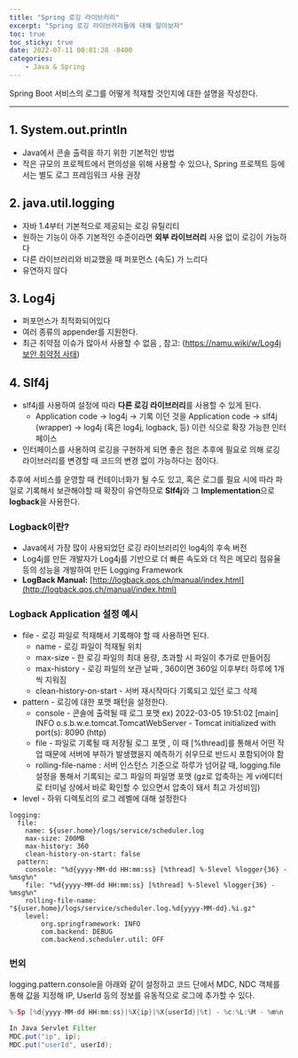```yaml
---
title: "Spring 로깅 라이브러리"
excerpt: "Spring 로깅 라이브러리들에 대해 알아보자"
toc: true
toc_sticky: true
date: 2022-07-11 00:01:28 -0400
categories: 
    - Java & Spring
---
```


Spring Boot 서비스의 로그를 어떻게 적재할 것인지에 대한 설명을 작성한다.
<hr/>

## 1. System.out.println

- Java에서 콘솔 출력을 하기 위한 기본적인 방법
- 작은 규모의 프로젝트에서 편의성을 위해 사용할 수 있으나, Spring 프로젝트 등에서는 별도 로그 프레임워크 사용 권장

## 2. java.util.logging

- 자바 1.4부터 기본적으로 제공되는 로깅 유틸리티
- 원하는 기능이 아주 기본적인 수준이라면 **외부 라이브러리** 사용 없이 로깅이 가능하다
- 다른 라이브러리와 비교했을 때 퍼포먼스 (속도) 가 느리다
- 유연하지 않다

## 3. Log4j

- 퍼포먼스가 최적화되어있다
- 여러 종류의 appender를 지원한다.
- 최근 취약점 이슈가 많아서 사용할 수 없음 , 참고: ([https://namu.wiki/w/Log4j 보안 취약점 사태](https://namu.wiki/w/Log4j%20%EB%B3%B4%EC%95%88%20%EC%B7%A8%EC%95%BD%EC%A0%90%20%EC%82%AC%ED%83%9C))

## 4. Slf4j

- slf4j를 사용하여 설정에 따라 **다른 로깅 라이브러리**를 사용할 수 있게 된다.
    - Application code -> log4j -> 기록 이던 것을 Application code -> slf4j (wrapper) -> log4j (혹은 log4j, logback, 등) 이런 식으로 확장 가능한 인터페이스
- 인터페이스를 사용하여 로깅을 구현하게 되면 좋은 점은 추후에 필요로 의해 로깅 라이브러리를 변경할 때 코드의 변경 없이 가능하다는 점이다.

추후에 서비스를 운영할 때 컨테이너화가 될 수도 있고, 혹은 로그를 필요 시에 따라 파일로 기록해서 보관해야할 때 확장이 유연하므로 **Slf4j**와 그 **Implementation**으로 **logback**을 사용한다. 

### **Logback이란?**

- Java에서 가장 많이 사용되었던 로깅 라이브러리인 log4j의 후속 버전
- Log4j를 만든 개발자가 Log4j를 기반으로 더 빠른 속도와 더 적은 메모리 점유율 등의 성능을 개발하여 만든 Logging Framework
- **LogBack Manual:** [http://logback.qos.ch/manual/index.html](http://logback.qos.ch/manual/index.html)

### Logback Application 설정 예시

- file - 로깅 파일로 적재해서 기록해야 할 때 사용하면 된다.
    - name - 로깅 파일이 적재될 위치
    - max-size - 한 로깅 파일의 최대 용량, 초과할 시 파일이 추가로 만들어짐
    - max-history - 로깅 파일의 보관 날짜 , 360이면 360일 이후부터 하루에 1개씩 지워짐
    - clean-history-on-start - 서버 재시작마다 기록되고 있던 로그 삭제
- pattern - 로깅에 대한 포맷 패턴을 설정한다.
    - console - 콘솔에 출력될 때 로그 포맷 ex) 2022-03-05 19:51:02 [main] INFO o.s.b.w.e.tomcat.TomcatWebServer - Tomcat initialized with port(s): 8090 (http)
    - file - 파일로 기록될 때 저장될 로그 포맷 , 이 때 [%thread]를 통해서 어떤 작업 때문에 서버에 부하가 발생했을지 예측하기 쉬우므로 반드시 포함되어야 함
    - rolling-file-name : 서버 인스턴스 기준으로 하루가 넘어갈 때, logging.file 설정을 통해서 기록되는 로그 파일의 파일명 포맷 (gz로 압축하는 게 vi에디터로 터미널 상에서 바로 확인할 수 있으면서 압축이 돼서 최고 가성비임)
- level - 하위 디렉토리의 로그 레벨에 대해 설정한다

```
logging:
  file:
    name: ${user.home}/logs/service/scheduler.log
    max-size: 200MB
    max-history: 360
    clean-history-on-start: false
  pattern:
    console: "%d{yyyy-MM-dd HH:mm:ss} [%thread] %-5level %logger{36} - %msg%n"
    file: "%d{yyyy-MM-dd HH:mm:ss} [%thread] %-5level %logger{36} - %msg%n"
    rolling-file-name: "${user.home}/logs/service/scheduler.log.%d{yyyy-MM-dd}.%i.gz"
	level: 
		org.springframework: INFO
		com.backend: DEBUG
		com.backend.scheduler.util: OFF
```

### 번외
logging.pattern.console을 아래와 같이 설정하고 코드 단에서 MDC, NDC 객체를 통해 값을 지정해 IP, UserId 등의 정보를 유동적으로 로그에 추가할 수 있다.
```java
%-5p [%d{yyyy-MM-dd HH:mm:ss}|%X{ip}|%X{userId}|%t] - %c:%L:%M - %m%n

In Java Servlet Filter 
MDC.put("ip", ip);
MDC.put("userId", userId);
```